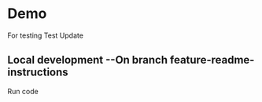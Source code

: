 # Demo

For testing
Test Update

## Local development --On branch feature-readme-instructions

Run code
